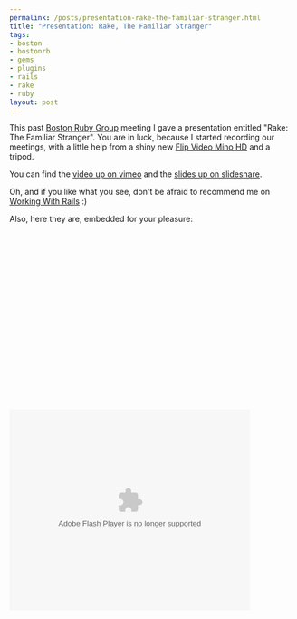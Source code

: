 ```yaml
--- 
permalink: /posts/presentation-rake-the-familiar-stranger.html
title: "Presentation: Rake, The Familiar Stranger"
tags: 
- boston
- bostonrb
- gems
- plugins
- rails
- rake
- ruby
layout: post
---
```

This past [Boston Ruby Group](http://bostonrb.org/events/55) meeting I gave a presentation entitled "Rake: The Familiar Stranger". You are in luck, because I started recording our meetings, with a little help from a shiny new [Flip Video Mino HD](http://www.google.com/url?sa=t&source=web&ct=res&cd=4&url=http%3A%2F%2Fwww.theflip.com%2Fproducts_flip_mino.shtml&ei=R1JDSZnqEaHYeffPxOgI&usg=AFQjCNGGUNDkHjit5iP8Bc33p0gqYwsyEA&sig2=HAUwNPVSndWKlRb6ta5qzg) and a tripod. 

You can find the [video up on vimeo](http://vimeo.com/2496890) and the [slides up on slideshare](http://www.slideshare.net/technicalpickles/rake-the-familiar-stranger-presentation).

Oh, and if you like what you see, don't be afraid to recommend me on [Working With Rails](http://www.workingwithrails.com/recommendation/new/person/10749-josh-nichols) :)

Also, here they are, embedded for your pleasure:

<object width="400" height="300"><param name="allowfullscreen" value="true" /><param name="allowscriptaccess" value="always" /><param name="movie" value="http://vimeo.com/moogaloop.swf?clip_id=2496890&amp;server=vimeo.com&amp;show_title=1&amp;show_byline=1&amp;show_portrait=0&amp;color=&amp;fullscreen=1" /><embed src="http://vimeo.com/moogaloop.swf?clip_id=2496890&amp;server=vimeo.com&amp;show_title=1&amp;show_byline=1&amp;show_portrait=0&amp;color=&amp;fullscreen=1" type="application/x-shockwave-flash" allowfullscreen="true" allowscriptaccess="always" width="400" height="300"></embed></object>

<div style="width:425px;text-align:left" id="__ss_842204"><object style="margin:0px" width="425" height="355"><param name="movie" value="http://static.slideshare.net/swf/ssplayer2.swf?doc=rake-the-familar-stranger-1229147864196419-1&stripped_title=rake-the-familiar-stranger-presentation" /><param name="allowFullScreen" value="true"/><param name="allowScriptAccess" value="always"/><embed src="http://static.slideshare.net/swf/ssplayer2.swf?doc=rake-the-familar-stranger-1229147864196419-1&stripped_title=rake-the-familiar-stranger-presentation" type="application/x-shockwave-flash" allowscriptaccess="always" allowfullscreen="true" width="425" height="355"></embed></object></div>
